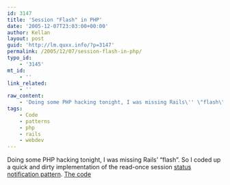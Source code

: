 ```yaml
---
id: 3147
title: 'Session "Flash" in PHP'
date: '2005-12-07T23:03:00+00:00'
author: Kellan
layout: post
guid: 'http://lm.quxx.info/?p=3147'
permalink: /2005/12/07/session-flash-in-php/
typo_id:
    - '3145'
mt_id:
    - ''
link_related:
    - ''
raw_content:
    - 'Doing some PHP hacking tonight, I was missing Rails\'' \"flash\".  So I coded up a quick and dirty implementation of the read-once session [status notification pattern](http://blog.ianbicking.org/web-application-patterns-status-notification.html).  [The code](http://laughingmeme.org/code/flash.inc.php.txt)'
tags:
    - Code
    - patterns
    - php
    - rails
    - webdev
---
```


Doing some PHP hacking tonight, I was missing Rails’ “flash”. So I coded up a quick and dirty implementation of the read-once session [status notification pattern](http://blog.ianbicking.org/web-application-patterns-status-notification.html). [The code](http://laughingmeme.org/code/flash.inc.php.txt)